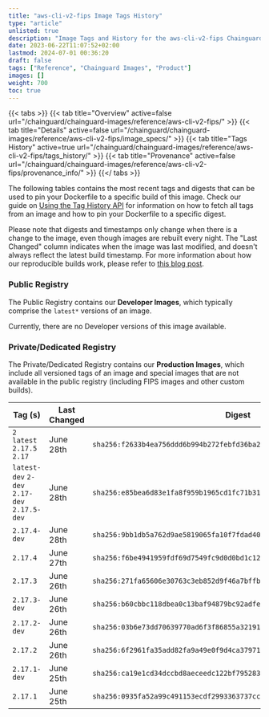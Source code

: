 ```yaml
---
title: "aws-cli-v2-fips Image Tags History"
type: "article"
unlisted: true
description: "Image Tags and History for the aws-cli-v2-fips Chainguard Image"
date: 2023-06-22T11:07:52+02:00
lastmod: 2024-07-01 00:36:20
draft: false
tags: ["Reference", "Chainguard Images", "Product"]
images: []
weight: 700
toc: true
---
```


{{< tabs >}}
{{< tab title="Overview" active=false url="/chainguard/chainguard-images/reference/aws-cli-v2-fips/" >}}
{{< tab title="Details" active=false url="/chainguard/chainguard-images/reference/aws-cli-v2-fips/image_specs/" >}}
{{< tab title="Tags History" active=true url="/chainguard/chainguard-images/reference/aws-cli-v2-fips/tags_history/" >}}
{{< tab title="Provenance" active=false url="/chainguard/chainguard-images/reference/aws-cli-v2-fips/provenance_info/" >}}
{{</ tabs >}}

The following tables contains the most recent tags and digests that can be used to pin your Dockerfile to a specific build of this image. Check our guide on [Using the Tag History API](/chainguard/chainguard-images/using-the-tag-history-api/) for information on how to fetch all tags from an image and how to pin your Dockerfile to a specific digest.

Please note that digests and timestamps only change when there is a change to the image, even though images are rebuilt every night. The "Last Changed" column indicates when the image was last modified, and doesn't always reflect the latest build timestamp. For more information about how our reproducible builds work, please refer to [this blog post](https://www.chainguard.dev/unchained/reproducing-chainguards-reproducible-image-builds).

### Public Registry
The Public Registry contains our **Developer Images**, which typically comprise the `latest*` versions of an image.

Currently, there are no Developer versions of this image available.

### Private/Dedicated Registry
The Private/Dedicated Registry contains our **Production Images**, which include all versioned tags of an image and special images that are not available in the public registry (including FIPS images and other custom builds).

| Tag (s)                                       | Last Changed | Digest                                                                    |
|-----------------------------------------------|--------------|---------------------------------------------------------------------------|
|  `2` `latest` `2.17.5` `2.17`                 | June 28th    | `sha256:f2633b4ea756ddd6b994b272febfd36ba2d1c86eea8606051058c4f4445744fb` |
|  `latest-dev` `2-dev` `2.17-dev` `2.17.5-dev` | June 28th    | `sha256:e85bea6d83e1fa8f959b1965cd1fc71b31686d114fd397fbc05b1d3970ebac5b` |
|  `2.17.4-dev`                                 | June 28th    | `sha256:9bb1db5a762d9ae5819065fa10f7fdad400f454933279942e9b36ef5f4d9223f` |
|  `2.17.4`                                     | June 27th    | `sha256:f6be4941959fdf69d7549fc9d0d0bd1c129aec2b41b318e6f9c103156efb82c0` |
|  `2.17.3`                                     | June 26th    | `sha256:271fa65606e30763c3eb852d9f46a7bffb70f7650f37df01d175814e6c064fba` |
|  `2.17.3-dev`                                 | June 26th    | `sha256:b60cbbc118dbea0c13baf94879bc92adfe6861f658d9c101ff3609e0742e7f48` |
|  `2.17.2-dev`                                 | June 26th    | `sha256:03b6e73dd70639770ad6f3f86855a32191fc7fef6d677f3e5fbd0ac10d71bf75` |
|  `2.17.2`                                     | June 26th    | `sha256:6f2961fa35add82fa9a49e0f9d4ca379719c331a43ad35da68aedb12aecd1b60` |
|  `2.17.1-dev`                                 | June 25th    | `sha256:ca19e1cd34dccbd8aeceedc122bf795283cdea31cfcc715bdc8cf09ccfc95b29` |
|  `2.17.1`                                     | June 25th    | `sha256:0935fa52a99c491153ecdf2993363737ccdd72a5a7938f4fdd37d6540d221bd7` |

